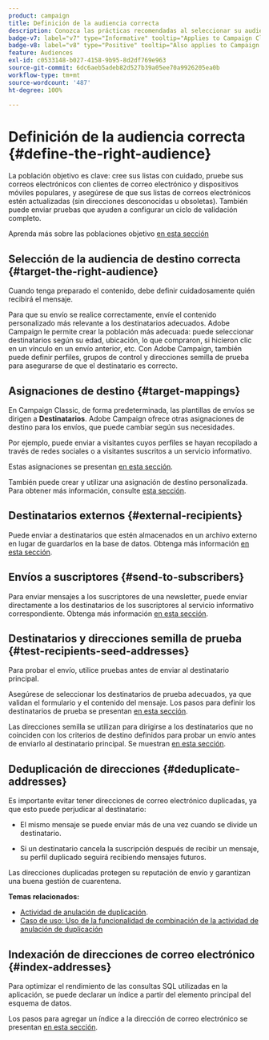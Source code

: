 ```yaml
---
product: campaign
title: Definición de la audiencia correcta
description: Conozca las prácticas recomendadas al seleccionar su audiencia
badge-v7: label="v7" type="Informative" tooltip="Applies to Campaign Classic v7"
badge-v8: label="v8" type="Positive" tooltip="Also applies to Campaign v8"
feature: Audiences
exl-id: c0533148-b027-4158-9b95-8d2df769e963
source-git-commit: 6dc6aeb5adeb82d527b39a05ee70a9926205ea0b
workflow-type: tm+mt
source-wordcount: '487'
ht-degree: 100%

---
```


# Definición de la audiencia correcta {#define-the-right-audience}



La población objetivo es clave: cree sus listas con cuidado, pruebe sus correos electrónicos con clientes de correo electrónico y dispositivos móviles populares, y asegúrese de que sus listas de correos electrónicos estén actualizadas (sin direcciones desconocidas u obsoletas). También puede enviar pruebas que ayuden a configurar un ciclo de validación completo.

Aprenda más sobre las poblaciones objetivo [en esta sección](steps-defining-the-target-population.md)

## Selección de la audiencia de destino correcta {#target-the-right-audience}

Cuando tenga preparado el contenido, debe definir cuidadosamente quién recibirá el mensaje.

Para que su envío se realice correctamente, envíe el contenido personalizado más relevante a los destinatarios adecuados. Adobe Campaign le permite crear la población más adecuada: puede seleccionar destinatarios según su edad, ubicación, lo que compraron, si hicieron clic en un vínculo en un envío anterior, etc. Con Adobe Campaign, también puede definir perfiles, grupos de control y direcciones semilla de prueba para asegurarse de que el destinatario es correcto.

## Asignaciones de destino {#target-mappings}

En Campaign Classic, de forma predeterminada, las plantillas de envíos se dirigen a **Destinatarios**. Adobe Campaign ofrece otras asignaciones de destino para los envíos, que puede cambiar según sus necesidades.

Por ejemplo, puede enviar a visitantes cuyos perfiles se hayan recopilado a través de redes sociales o a visitantes suscritos a un servicio informativo.

Estas asignaciones se presentan [en esta sección](selecting-a-target-mapping.md).

También puede crear y utilizar una asignación de destino personalizada. Para obtener más información, consulte [esta sección](../../configuration/using/target-mapping.md).

## Destinatarios externos {#external-recipients}

Puede enviar a destinatarios que estén almacenados en un archivo externo en lugar de guardarlos en la base de datos. Obtenga más información [en esta sección](steps-defining-the-target-population.md#selecting-external-recipients).

## Envíos a suscriptores {#send-to-subscribers}

Para enviar mensajes a los suscriptores de una newsletter, puede enviar directamente a los destinatarios de los suscriptores al servicio informativo correspondiente. Obtenga más información [en esta sección](managing-subscriptions.md#delivering-to-the-subscribers-of-a-service).


## Destinatarios y direcciones semilla de prueba {#test-recipients-seed-addresses}

Para probar el envío, utilice pruebas antes de enviar al destinatario principal.

Asegúrese de seleccionar los destinatarios de prueba adecuados, ya que validan el formulario y el contenido del mensaje. Los pasos para definir los destinatarios de prueba se presentan [en esta sección](steps-defining-the-target-population.md#selecting-the-proof-target).

Las direcciones semilla se utilizan para dirigirse a los destinatarios que no coinciden con los criterios de destino definidos para probar un envío antes de enviarlo al destinatario principal. Se muestran [en esta sección](about-seed-addresses.md).

## Deduplicación de direcciones {#deduplicate-addresses}

Es importante evitar tener direcciones de correo electrónico duplicadas, ya que esto puede perjudicar al destinatario:

* El mismo mensaje se puede enviar más de una vez cuando se divide un destinatario.

* Si un destinatario cancela la suscripción después de recibir un mensaje, su perfil duplicado seguirá recibiendo mensajes futuros.

Las direcciones duplicadas protegen su reputación de envío y garantizan una buena gestión de cuarentena.

**Temas relacionados:**

* [Actividad de anulación de duplicación](../../workflow/using/deduplication.md).
* [Caso de uso: Uso de la funcionalidad de combinación de la actividad de anulación de duplicación](../../workflow/using/deduplication-merge.md)

## Indexación de direcciones de correo electrónico {#index-addresses}

Para optimizar el rendimiento de las consultas SQL utilizadas en la aplicación, se puede declarar un índice a partir del elemento principal del esquema de datos.

Los pasos para agregar un índice a la dirección de correo electrónico se presentan [en esta sección](../../configuration/using/database-mapping.md#indexed-fields).
